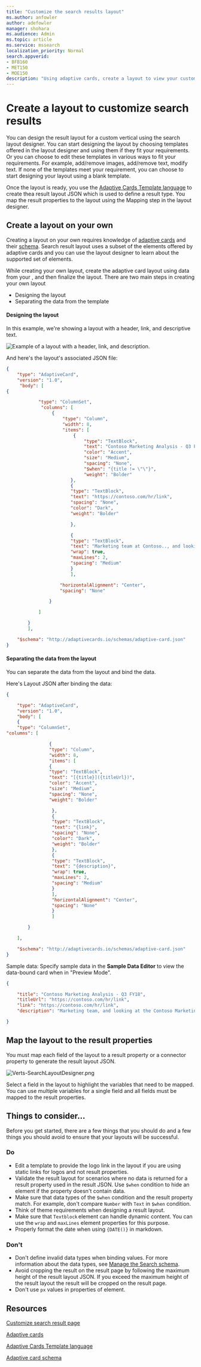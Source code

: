 ```yaml
---
title: "Customize the search results layout"
ms.author: anfowler
author: adefowler
manager: shohara
ms.audience: Admin
ms.topic: article
ms.service: mssearch
localization_priority: Normal
search.appverid:
- BFB160
- MET150
- MOE150
description: "Using adaptive cards, create a layout to view your customized search results"
---
```

# Create a layout to customize search results

You can design the result layout for a custom vertical using the search layout designer. You can start designing the layout by choosing templates offered in the layout designer and using them if they fit your requirements. Or you can choose to edit these templates in various ways to fit your requirements. For example, add/remove images, add/remove text, modify text. If none of the templates meet your requirement, you can choose to start designing your layout using a blank template.  

 

Once the layout is ready, you use the [Adaptive Cards Template language](https://docs.microsoft.com/adaptive-cards/templating/language)  to create thea result layout JSON which is used to define a result type. You map the result properties to the layout using the Mapping step in the layout designer.  

## Create a layout on your own
Creating a layout on your own requires knowledge of [adaptive cards](https://docs.microsoft.com/en-us/adaptive-cards/authoring-cards/getting-started) and their [schema](https://adaptivecards.io/explorer/). Search result layout uses a subset of the elements offered by adaptive cards and you can use the layout designer to learn about the supported set of elements.  

While creating your own layout, create the adaptive card layout using data from your , and then finalize the layout.
There are two main steps in creating your own layout
- Designing the layout
- Separating the data from the template

#### Designing the layout

In this example, we're showing a layout with a header, link, and descriptive text.

![Example of a layout with a header, link, and description.](media/Verts-ExampleLayout.png)

And here's the layout's associated JSON file:


```json
{ 
    "type": "AdaptiveCard", 
    "version": "1.0", 
     "body": [ 
{ 

            "type": "ColumnSet", 
             "columns": [ 
                 { 
                     "type": "Column", 
                     "width": 8, 
                     "items": [ 
                         { 
                             "type": "TextBlock", 
                             "text": "Contoso Marketing Analysis - Q3 FY18", 
                             "color": "Accent", 
                             "size": "Medium", 
                             "spacing": "None", 
                             "$when": "{title != \"\"}", 
                             "weight": "Bolder" 
                        }, 
                        { 
						"type": "TextBlock",  
						"text": "https://contoso.com/hr/link", 
						"spacing": "None",  
						"color": "Dark", 
						"weight": "Bolder" 

                        }, 

                        {  
						"type": "TextBlock", 
						"text": "Marketing team at Contoso.., and looking at the Contoso Marketing documents on the team site. This contains the data from FY20 and will taken over to FY21...Marketing Planning is ongoing for FY20..",  
						"wrap": true, 
						"maxLines": 2, 
						"spacing": "Medium" 
						} 
						], 

					"horizontalAlignment": "Center", 
					"spacing": "None" 

                } 

            ] 

        } 
		], 

    "$schema": "http://adaptivecards.io/schemas/adaptive-card.json" 
}
```

#### Separating the data from the layout

You can separate the data from the layout and bind the data. 

Here's Layout JSON after binding the data:


```json
{ 

    "type": "AdaptiveCard", 
	"version": "1.0", 
	"body": [ 
	{ 
	"type": "ColumnSet", 
"columns": [ 

                { 
				"type": "Column", 
				"width": 8, 
				"items": [ 
				{ 
				"type": "TextBlock", 
				"text": "[{title}]({titleUrl})", 
				"color": "Accent", 
				"size": "Medium",
				"spacing": "None", 
				"weight": "Bolder" 

                 }, 
				 { 
				 "type": "TextBlock", 
				 "text": "{link}",
				 "spacing": "None", 
				 "color": "Dark",
				 "weight": "Bolder" 
				 }, 
				 { 
				 "type": "TextBlock",
				 "text": "{description}",
				 "wrap": true,
				 "maxLines": 2, 
				 "spacing": "Medium" 
				 } 
				 ], 
				 "horizontalAlignment": "Center", 
				 "spacing": "None" 
				 } 
				 ] 

        } 

    ], 

    "$schema": "http://adaptivecards.io/schemas/adaptive-card.json" 
}
```

Sample data: 
Specify sample data in the **Sample Data Editor** to view the data-bound card when in "Preview Mode".

```json
{ 

    "title": "Contoso Marketing Analysis - Q3 FY18", 
    "titleUrl": "https://contoso.com/hr/link", 
    "link": "https://contoso.com/hr/link", 
    "description": "Marketing team, and looking at the Contoso Marketing documents on the team site. Yo can't see right...Marketing Planning presentation?" 

} 
```

## Map the layout to the result properties

You must map each field of the layout to a result property or a connector property to generate the result layout JSON.

![Verts-SearchLayoutDesigner.png](media/Verts-SearchLayoutDesigner.png)

Select a field in the layout to highlight the variables that need to be mapped. You can use multiple variables for a single field and all fields must be mapped to the result properties.

## Things to consider...

Before you get started, there are a few things that you should do and a few things you should avoid to ensure that your layouts will be successful.

### Do

- Edit a template to provide the logo link in the layout if you are using static links for logos and not result properties.   
- Validate the result layout for scenarios where no data is returned for a result property used in the result JSON. Use `$when` condition to hide an element if the property doesn't contain data.  
- Make sure that data types of the `$when` condition and the result property match. For example, don't compare `Number` with `Text` in `$when` condition.  
- Think of theme requirements when designing a result layout.  
- Make sure that `Textblock` element can handle dynamic content. You can use the `wrap` and `maxLines` element properties for this purpose. 
- Properly format the date when using `{DATE()}` in markdown.  

### Don't

- Don't define invalid data types when binding values. For more information about the data types, see [Manage the Search schema](https://docs.microsoft.com/sharepoint/search/manage-the-search-schema ).
- Avoid cropping the result on the result page by following the maximum height of the result layout JSON. If you exceed the maximum height of the result layout the result will be cropped on the result page.
- Don't use `px` values in properties of element.


## Resources
[Customize search result page](customize-search-page.md)

[Adaptive cards](https://docs.microsoft.com/en-us/adaptive-cards/authoring-cards/getting-started)

[Adaptive Cards Template language](https://docs.microsoft.com/adaptive-cards/templating/language)

[Adaptive card schema](https://adaptivecards.io/explorer/)
